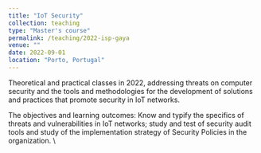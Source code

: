 ```yaml
---
title: "IoT Security"
collection: teaching
type: "Master's course"
permalink: /teaching/2022-isp-gaya
venue: ""
date: 2022-09-01
location: "Porto, Portugal"
---
```


Theoretical and practical classes in 2022, addressing threats on computer security and the tools and methodologies for the development of solutions and practices that promote security in IoT networks.

The objectives and learning outcomes: Know and typify the specifics of threats and vulnerabilities in IoT networks; study and test of security audit tools and study of the implementation strategy of Security Policies in the organization.
\\